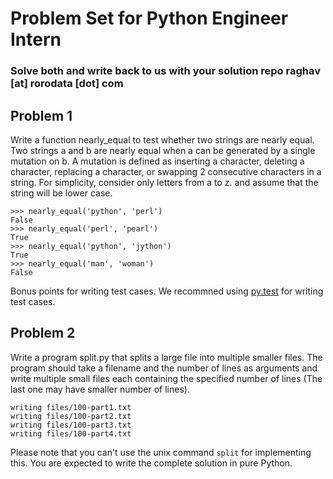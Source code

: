 # Problem Set for Python Engineer Intern
### Solve both and write back to us with your solution repo raghav [at] rorodata [dot] com

## **Problem 1**

Write a function nearly_equal to test whether two strings are nearly equal. Two strings a and b are nearly equal when a can be generated by a single mutation on b. A mutation is defined as inserting a character, deleting a character, replacing a character, or swapping 2 consecutive characters in a string. For simplicity, consider only letters from a to z. and assume that the string will be lower case.

```
>>> nearly_equal('python', 'perl')
False
>>> nearly_equal('perl', 'pearl')
True
>>> nearly_equal('python', 'jython')
True
>>> nearly_equal('man', 'woman')
False
```

Bonus points for writing test cases. We recommned using [py.test](https://pytest.org/) for writing test cases.

## **Problem 2**

Write a program split.py that splits a large file into multiple smaller files. The program should take a filename and the number of lines as arguments and write multiple small files each containing the specified number of lines (The last one may have smaller number of lines).

```$ python split.py files/100.txt 30
writing files/100-part1.txt
writing files/100-part2.txt
writing files/100-part3.txt 
writing files/100-part4.txt
```

Please note that you can't use the unix command `split` for implementing this. You are expected to write the complete solution in pure Python.
